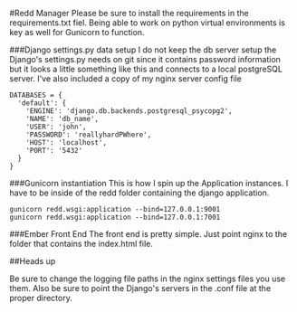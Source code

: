 

#Redd Manager
Please be sure to install the requirements in the requirements.txt fiel. Being able to work on python virtual environments is key as well for Gunicorn to function.

###Django settings.py data setup
I do not keep the db server setup the Django's settings.py needs on git since it contains password information but it looks a little something like this and connects to a local postgreSQL server. I've also included a copy of my nginx server config file

    DATABASES = {
      'default': {
        'ENGINE': 'django.db.backends.postgresql_psycopg2',
        'NAME': 'db_name',
        'USER': 'john',
        'PASSWORD': 'reallyhardPWhere',
        'HOST': 'localhost',
        'PORT': '5432'
      }
    }


###Gunicorn instantiation
This is how I spin up the Application instances. I have to be inside of the redd folder containing the django application.

    gunicorn redd.wsgi:application --bind=127.0.0.1:9001
    gunicorn redd.wsgi:application --bind=127.0.0.1:7001

###Ember Front End
The front end is pretty simple. Just point nginx to the folder that contains the index.html file.

##Heads up

Be sure to change the logging file paths in the nginx settings files you use them. Also be sure to point the Django's servers in the .conf file at the proper directory.
